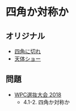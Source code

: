 # 四角か対称か

## オリジナル
- [四角に切れ](shikaku.md)
- [天体ショー](spiralgalaxies.md)

## 問題
- [WPC選抜大会 2018](../questions/jwpc2018.md)
	- 4.1-2. 四角か対称か
